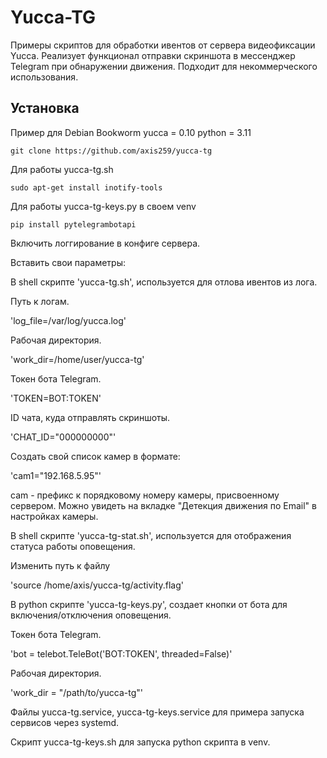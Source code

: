 # Yucca-TG

Примеры скриптов для обработки ивентов от сервера видеофиксации Yucca.
Реализует функционал отправки скриншота в мессенджер Telegram при обнаружении движения.
Подходит для некоммерческого использования.

## Установка

Пример для Debian Bookworm
yucca = 0.10
python = 3.11

```shell
git clone https://github.com/axis259/yucca-tg
```

Для работы yucca-tg.sh
```shell
sudo apt-get install inotify-tools
```

Для работы yucca-tg-keys.py в своем venv
```shell
pip install pytelegrambotapi
```

Включить логгирование в конфиге сервера.

Вставить свои параметры:


В shell скрипте 'yucca-tg.sh', используется для отлова ивентов из лога.

Путь к логам.

'log_file=/var/log/yucca.log'

Рабочая директория.

'work_dir=/home/user/yucca-tg'

Токен бота Telegram.

'TOKEN=BOT:TOKEN'

ID чата, куда отправлять скриншоты.

'CHAT_ID="000000000"'

Создать свой список камер в формате:

'cam1="192.168.5.95"'

cam - префикс к порядковому номеру камеры, присвоенному сервером. Можно увидеть на вкладке "Детекция движения по Email" в настройках камеры.


В shell скрипте 'yucca-tg-stat.sh', используется для отображения статуса работы оповещения.

Изменить путь к файлу

'source /home/axis/yucca-tg/activity.flag'


В python скрипте 'yucca-tg-keys.py', создает кнопки от бота для включения/отключения оповещения.

Токен бота Telegram.

'bot = telebot.TeleBot('BOT:TOKEN', threaded=False)'

Рабочая директория.

'work_dir = "/path/to/yucca-tg"'


Файлы yucca-tg.service, yucca-tg-keys.service для примера запуска сервисов через systemd.

Скрипт yucca-tg-keys.sh для запуска python скрипта в venv.

